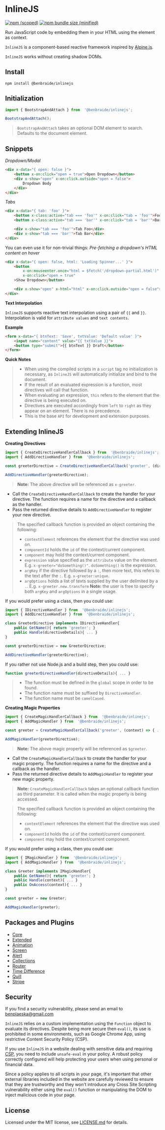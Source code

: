 # InlineJS

[![npm (scoped)](https://img.shields.io/npm/v/@benbraide/inlinejs.svg)](https://www.npmjs.com/package/@benbraide/inlinejs) [![npm bundle size (minified)](https://img.shields.io/bundlephobia/minzip/@benbraide/inlinejs.svg)](https://www.npmjs.com/package/@benbraide/inlinejs)

Run JavaScript code by embedding them in your HTML using the element as context.

`InlineJS` is a component-based reactive framework inspired by [Alpine.js](https://github.com/alpinejs/alpine).

`InlineJS` works without creating shadow DOMs.

## Install

```
npm install @benbraide/inlinejs
```

## Initialization
```js
import { BootstrapAndAttach } from  '@benbraide/inlinejs';

BootstrapAndAttach();
```
>`BootstrapAndAttach` takes an optional DOM element to search. Defaults to the document element.

## Snippets

*Dropdown/Modal*
```html
<div x-data="{ open: false }">
    <button x-on:click="open = true">Open Dropdown</button>
    <div x-show="open" x-on:click.outside="open = false">
        Dropdown Body
    </div>
</div>
```

*Tabs*
```html
<div x-data="{ tab: 'foo' }">
    <button x-class:active="tab === 'foo'" x-on:click="tab = 'foo'">Foo</button>
    <button x-class:active="tab === 'bar'" x-on:click="tab = 'bar'">Bar</button>

    <div x-show="tab === 'foo'">Tab Foo</div>
    <div x-show="tab === 'bar'">Tab Bar</div>
</div>
```

You can even use it for non-trivial things:
*Pre-fetching a dropdown's HTML content on hover*
```html
<div x-data="{ open: false, html: 'Loading Spinner...' }">
    <button
        x-on:mouseenter.once="html = $fetch('/dropdown-partial.html')"
        x-on:click="open = true"
    >Show Dropdown</button>

    <div x-show="open" x-html="html" x-on:click.outside="open = false"></div>
</div>
```

**Text Interpolation**

`InlineJS` supports reactive text interpolation using a pair of `{{` and `}}`. Interpolation is valid for `attribute values` and `text contents`.

**Example**

```html
<form x-data="{ btnText: 'Save', txtValue: 'Default value' }">
    <input name="content" value="{{ txtValue }}">
    <button type="submit">{{ btnText }} Draft</button>
</form>
```

**Quick Notes**
> - When using the compiled scripts in a `script` tag no initialization is necessary, as `InlineJS` will automatically initialize and bind to the document.
> - If the result of an evaluated expression is a function, most directives will call that function.
> - When evaluating an expression, `this` refers to the element that the directive is being executed on.
> - Directives are executed accordingly from `left` to `right` as they appear on an element. There is no precedence.
> - This is the base `API` for development and extension purposes.

## Extending InlineJS

**Creating Directives**

```js
import { CreateDirectiveHandlerCallback } from  '@benbraide/inlinejs';
import { AddDirectiveHandler } from  '@benbraide/inlinejs';

const greeterDirective = CreateDirectiveHandlerCallback('greeter', (directiveDetails) => { ... });

AddDirectiveHandler(greeterDirective);
```
> **Note:** The above directive will be referenced as `x-greeter`.

- Call the `CreateDirectiveHandlerCallback` to create the handler for your directive. The function requires a name for the directive and a callback as the handler.
- Pass the returned directive details to `AddDirectiveHandler` to register your new directive.

> The specified callback function is provided an object containing the following:
> - `contextElement` references the element that the directive was used on.
> - `componentId` holds the `id` of the context/current component.
> - `component` may hold the context/current component.
> - `expression` value specified as the `attribute` value on the element.
> E.g. `x-greeter="doSomething()"`. `doSomething()` is the expression.
> - `argKey` if the directive followed by a `:`, then more text, this refers to the text after the `:`. E.g. `x-greeter:unique`.
> - `argOptions` holds a list of texts supplied by the user delimited by a `.`. E.g. `x-greeter.new.transform`
> **Note:** the user is free to specify both `argKey` and `argOptions` in a single usage.

If you would prefer using a class, then you could use:
```ts
import { IDirectiveHandler } from  '@benbraide/inlinejs';
import { AddDirectiveHandler } from  '@benbraide/inlinejs';

class GreeterDirective implements IDirectiveHandler{
    public GetName(){ return 'greeter'; }
    public Handle(directiveDetails){ ... }
}

const greeterDirective = new GreeterDirective;

AddDirectiveHandler(greeterDirective);
```

If you rather not use Node.js and a build step, then you could use:
```js
function greeterDirectiveHandler(directiveDetails){ ... }
```
> - The function must be defined in the `global` scope in order to be found.
> - The function name must be suffixed by `DirectiveHandler`.
> - The function name must be `camelCased`.

**Creating Magic Properties**

```js
import { CreateMagicHandlerCallback } from  '@benbraide/inlinejs';
import { AddMagicHandler } from  '@benbraide/inlinejs';

const greeter = CreateMagicHandlerCallback('greeter', (context) => { ... });

AddMagicHandler(greeterDirective);
```
> **Note:** The above magic property will be referenced as `$greeter`.

- Call the `CreateMagicHandlerCallback` to create the handler for your magic property. The function requires a name for the directive and a callback as the handler.
- Pass the returned directive details to `AddMagicHandler` to register your new magic property.

> **Note:** `CreateMagicHandlerCallback` takes an optional callback function as third parameter. It is called when the magic property is being accessed.

> The specified callback function is provided an object containing the following:
> - `contextElement` references the element that the directive was used on.
> - `componentId` holds the `id` of the context/current component.
> - `component` may hold the context/current component.

If you would prefer using a class, then you could use:
```ts
import { IMagicHandler } from  '@benbraide/inlinejs';
import { AddMagicHandler } from  '@benbraide/inlinejs';

class Greeter implements IMagicHandler{
    public GetName(){ return 'greeter'; }
    public Handle(context){ ... }
    public OnAccess(context){ ... }
}

const greeter = new Greeter;

AddMagicHandler(greeter);
```

## Packages and Plugins
- [Core](https://github.com/benbraide/inlinejs-core)
- [Extended](https://github.com/benbraide/inlinejs-extended)
- [Animation](https://github.com/benbraide/inlinejs-animation)
- [Screen](https://github.com/benbraide/inlinejs-screen)
- [Alert](https://github.com/benbraide/inlinejs-alert)
- [Collections](https://github.com/benbraide/inlinejs-collections)
- [Router](https://github.com/benbraide/inlinejs-router)
- [Time Difference](https://github.com/benbraide/inlinejs-time-difference)
- [Quill](https://github.com/benbraide/inlinejs-quill)
- [Stripe](https://github.com/benbraide/inlinejs-stripe)

## Security
If you find a security vulnerability, please send an email to [benplaeska@gmail.com]()

`InlineJS` relies on a custom implementation using the `Function` object to evaluate its directives. Despite being more secure then `eval()`, its use is prohibited in some environments, such as Google Chrome App, using restrictive Content Security Policy (CSP).

If you use `InlineJS` in a website dealing with sensitive data and requiring [CSP](https://csp.withgoogle.com/docs/strict-csp.html), you need to include `unsafe-eval` in your policy. A robust policy correctly configured will help protecting your users when using personal or financial data.

Since a policy applies to all scripts in your page, it's important that other external libraries included in the website are carefully reviewed to ensure that they are trustworthy and they won't introduce any Cross Site Scripting vulnerability either using the `eval()` function or manipulating the DOM to inject malicious code in your page.

## License

Licensed under the MIT license, see [LICENSE.md](LICENSE.md) for details.
